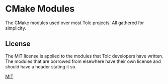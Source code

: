# CMake Modules #

The CMake modules used over most Tolc projects. All gathered for simplicity.

## License ##

The MIT license is applied to the modules that Tolc developers have written. The modules that are borrowed from elsewhere have their own license and should have a header stating it so.

[MIT](https://choosealicense.com/licenses/mit/)
